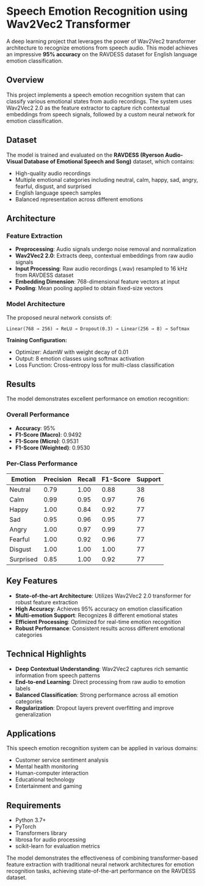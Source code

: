 # Speech Emotion Recognition using Wav2Vec2 Transformer

A deep learning project that leverages the power of Wav2Vec2 transformer architecture to recognize emotions from speech audio. This model achieves an impressive **95% accuracy** on the RAVDESS dataset for English language emotion classification.

## Overview

This project implements a speech emotion recognition system that can classify various emotional states from audio recordings. The system uses Wav2Vec2 2.0 as the feature extractor to capture rich contextual embeddings from speech signals, followed by a custom neural network for emotion classification.

## Dataset

The model is trained and evaluated on the **RAVDESS (Ryerson Audio-Visual Database of Emotional Speech and Song)** dataset, which contains:
- High-quality audio recordings
- Multiple emotional categories including neutral, calm, happy, sad, angry, fearful, disgust, and surprised
- English language speech samples
- Balanced representation across different emotions

## Architecture

### Feature Extraction
- **Preprocessing**: Audio signals undergo noise removal and normalization
- **Wav2Vec2 2.0**: Extracts deep, contextual embeddings from raw audio signals
- **Input Processing**: Raw audio recordings (.wav) resampled to 16 kHz from RAVDESS dataset
- **Embedding Dimension**: 768-dimensional feature vectors at input
- **Pooling**: Mean pooling applied to obtain fixed-size vectors

### Model Architecture
The proposed neural network consists of:
```
Linear(768 → 256) → ReLU → Dropout(0.3) → Linear(256 → 8) → Softmax
```

**Training Configuration:**
- Optimizer: AdamW with weight decay of 0.01
- Output: 8 emotion classes using softmax activation
- Loss Function: Cross-entropy loss for multi-class classification

## Results

The model demonstrates excellent performance on emotion recognition:

### Overall Performance
- **Accuracy**: 95%
- **F1-Score (Macro)**: 0.9492
- **F1-Score (Micro)**: 0.9531
- **F1-Score (Weighted)**: 0.9530

### Per-Class Performance

| Emotion   | Precision | Recall | F1-Score | Support |
|-----------|-----------|--------|----------|---------|
| Neutral   | 0.79      | 1.00   | 0.88     | 38      |
| Calm      | 0.99      | 0.95   | 0.97     | 76      |
| Happy     | 1.00      | 0.84   | 0.92     | 77      |
| Sad       | 0.95      | 0.96   | 0.95     | 77      |
| Angry     | 1.00      | 0.97   | 0.99     | 77      |
| Fearful   | 1.00      | 0.92   | 0.96     | 77      |
| Disgust   | 1.00      | 1.00   | 1.00     | 77      |
| Surprised | 0.85      | 1.00   | 0.92     | 77      |

## Key Features

- **State-of-the-art Architecture**: Utilizes Wav2Vec2 2.0 transformer for robust feature extraction
- **High Accuracy**: Achieves 95% accuracy on emotion classification
- **Multi-emotion Support**: Recognizes 8 different emotional states
- **Efficient Processing**: Optimized for real-time emotion recognition
- **Robust Performance**: Consistent results across different emotional categories

## Technical Highlights

- **Deep Contextual Understanding**: Wav2Vec2 captures rich semantic information from speech patterns
- **End-to-end Learning**: Direct processing from raw audio to emotion labels
- **Balanced Classification**: Strong performance across all emotion categories
- **Regularization**: Dropout layers prevent overfitting and improve generalization

## Applications

This speech emotion recognition system can be applied in various domains:
- Customer service sentiment analysis
- Mental health monitoring
- Human-computer interaction
- Educational technology
- Entertainment and gaming

## Requirements

- Python 3.7+
- PyTorch
- Transformers library
- librosa for audio processing
- scikit-learn for evaluation metrics

The model demonstrates the effectiveness of combining transformer-based feature extraction with traditional neural network architectures for emotion recognition tasks, achieving state-of-the-art performance on the RAVDESS dataset.
